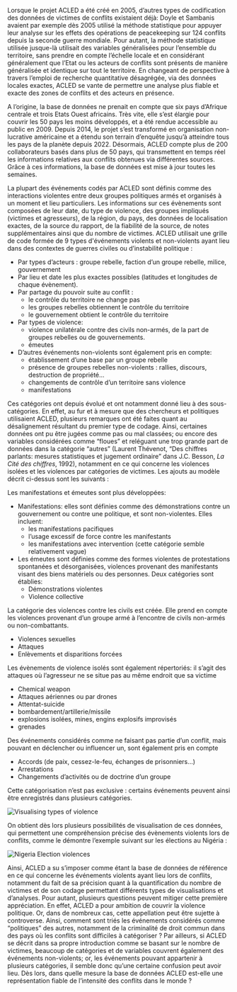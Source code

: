 Lorsque le projet ACLED a été créé en 2005, d’autres types de codification des données de victimes de conflits
existaient déjà: Doyle et Sambanis avaient par exemple dès 2005 utilisé la méthode statistique pour appuyer leur analyse
sur les effets des opérations de peacekeeping sur 124 conflits depuis la seconde guerre mondiale. Pour autant, la
méthode statistique utilisée jusque-là utilisait des variables généralisées pour l’ensemble du territoire, sans prendre
en compte l’échelle locale et en considérant généralement que l’Etat ou les acteurs de conflits sont présents de manière
généralisée et identique sur tout le territoire. En changeant de perspective à travers l’emploi de recherche
quantitative désagrégée, via des données locales exactes, ACLED se vante de permettre une analyse plus fiable et exacte
des zones de conflits et des acteurs en présence.

A l’origine, la base de données ne prenait en compte que six pays d’Afrique centrale et trois Etats Ouest africains.
Très vite, elle s’est élargie pour couvrir les 50 pays les moins développés, et a été rendue accessible au public en
2009. Depuis 2014, le projet s’est transformé en organisation non-lucrative américaine et a étendu son terrain d’enquête
jusqu’à atteindre tous les pays de la planète depuis 2022. Désormais, ACLED compte plus de 200 collaborateurs basés dans
plus de 50 pays, qui transmettent en temps réel les informations relatives aux conflits obtenues via différentes
sources. Grâce à ces informations, la base de données est mise à jour toutes les semaines.

La plupart des événements codés par ACLED sont définis comme des interactions violentes entre deux groupes politiques
armés et organisés à un moment et lieu particuliers. Les informations sur ces évènements sont composées de leur date, du
type de violence, des groupes impliqués (victimes et agresseurs), de la région, du pays, des données de localisation
exactes, de la source du rapport, de la fiabilité de la source, de notes supplémentaires ainsi que du nombre de
victimes. ACLED utilisait une grille de code formée de 9 types d'événements violents et non-violents ayant lieu dans des
contextes de guerres civiles ou d’instabilité politique :

- Par types d’acteurs : groupe rebelle, faction d’un groupe rebelle, milice, gouvernement
- Par lieu et date les plus exactes possibles (latitudes et longitudes de chaque évènement).
- Par partage du pouvoir suite au conflit :
    - le contrôle du territoire ne change pas
    - les groupes rebelles obtiennent le contrôle du territoire
    - le gouvernement obtient le contrôle du territoire
- Par types de violence:
    - violence unilatérale contre des civils non-armés, de la part de groupes rebelles ou de gouvernements.
    - émeutes
- D’autres événements non-violents sont également pris en compte:
    - établissement d’une base par un groupe rebelle
    - présence de groupes rebelles non-violents : rallies, discours, destruction de propriété…
    - changements de contrôle d’un territoire sans violence
    - manifestations

Ces catégories ont depuis évolué et ont notamment donné lieu à des sous-catégories. En effet, au fur et à mesure que des
chercheurs et politiques utilisaient ACLED, plusieurs remarques ont été faites quant au désalignement résultant du
premier type de codage. Ainsi, certaines données ont pu être jugées comme pas ou mal classées; ou encore des variables
considérées comme “floues” et reléguant une trop grande part de données dans la catégorie “autres” (Laurent Thévenot,
“Des chiffres parlants: mesures statistiques et jugement ordinaire” dans J.C. Besson, *La Cité des chiffres*, 1992),
notamment en ce qui concerne les violences isolées et les violences par catégories de victimes. Les ajouts au modèle
décrit ci-dessus sont les suivants :

Les manifestations et émeutes sont plus développées:

- Manifestations: elles sont définies comme des démonstrations contre un gouvernement ou contre une politique, et sont
  non-violentes. Elles incluent:
    - les manifestations pacifiques
    - l’usage excessif de force contre les manifestants
    - les manifestations avec intervention (cette catégorie semble relativement vague)
- Les émeutes sont définies comme des formes violentes de protestations spontanées et désorganisées, violences provenant
  des manifestants visant des biens matériels ou des personnes. Deux catégories sont établies:
    - Démonstrations violentes
    - Violence collective

La catégorie des violences contre les civils est créée. Elle prend en compte les violences provenant d’un groupe armé à
l’encontre de civils non-armés ou non-combattants.

- Violences sexuelles
- Attaques
- Enlèvements et disparitions forcées

Les évènements de violence isolés sont également répertoriés: il s’agit des attaques où l’agresseur ne se situe pas au
même endroit que sa victime

- Chemical weapon
- Attaques aériennes ou par drones
- Attentat-suicide
- bombardement/artillerie/missile
- explosions isolées, mines, engins explosifs improvisés
- grenades

Des événements considérés comme ne faisant pas partie d’un conflit, mais pouvant en déclencher ou influencer un, sont
également pris en compte

- Accords (de paix, cessez-le-feu, échanges de prisonniers…)
- Arrestations
- Changements d’activités ou de doctrine d’un groupe

Cette catégorisation n’est pas exclusive : certains événements peuvent ainsi être enregistrés dans plusieurs catégories.

![Visualising types of violence](visualising_violence.jpg)

On obtient dès lors plusieurs possibilités de visualisation de ces données, qui permettent une compréhension précise des
évènements violents lors de conflits, comme le démontre l’exemple suivant sur les élections au Nigéria :

![Nigeria Election violences](nigeria_election_violence.png)

Ainsi, ACLED a su s’imposer comme étant la base de données de référence en ce qui concerne les événements violents ayant
lieu lors de conflits, notamment du fait de sa précision quant à la quantification du nombre de victimes et de son
codage permettant différents types de visualisations et d’analyses. Pour autant, plusieurs questions peuvent mitiger
cette première appréciation. En effet, ACLED a pour ambition de couvrir la violence politique. Or, dans de nombreux cas,
cette appellation peut être sujette à controverse. Ainsi, comment sont triés les événements considérés comme
“politiques” des autres, notamment de la criminalité de droit commun dans des pays où les conflits sont difficiles à
catégoriser ? Par ailleurs, si ACLED se décrit dans sa propre introduction comme se basant sur le nombre de victimes,
beaucoup de catégories et de variables couvrent également des événements non-violents; or, les événements pouvant
appartenir à plusieurs catégories, il semble donc qu’une certaine confusion peut avoir lieu. Dès lors, dans quelle
mesure la base de données ACLED est-elle une représentation fiable de l’intensité des conflits dans le monde ? 

